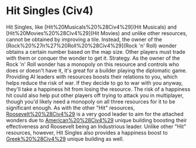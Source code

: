 # Hit Singles (Civ4)

Hit Singles, like [Hit%20Musicals%20%28Civ4%29](Hit Musicals) and [Hit%20Movies%20%28Civ4%29](Hit Movies) and unlike other resources, cannot be obtained by improving a tile. Instead, the owner of the [Rock%20%27n%27%20Roll%20%28Civ4%29](Rock 'n' Roll) wonder obtains a certain number based on the map size. Other players must trade with them or conquer the wonder to get it.
Strategy.
As the owner of the Rock 'n' Roll wonder has a monopoly on this resource and controls who does or doesn't have it, it's great for a builder playing the diplomatic game.
Providing AI leaders with resources boosts their relations to you, which helps reduce the risk of war. If they decide to go to war with you anyway, they'll take a happiness hit from losing the resource. The risk of a happiness hit could also help put other players off trying to attack you in multiplayer, though you'd likely need a monopoly on all three resources for it to be significant enough.
As with the other "Hit" resources, [Roosevelt%20%28Civ4%29](Roosevelt) is a very good leader to aim for the attached wonders due to [American%20%28Civ4%29](America's) unique building boosting their effectiveness and Roosevelt being an Industrious leader. Unlike other "Hit" resources, however, Hit Singles also provides a happiness boost to [Greek%20%28Civ4%29](Greece's) unique building as well.